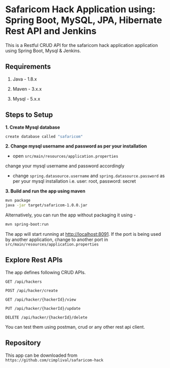 # Safaricom Hack Application using: Spring Boot, MySQL, JPA, Hibernate Rest API and Jenkins

This is a Restful CRUD API for the safaricom hack application application using Spring Boot, Mysql & Jenkins.

## Requirements

1. Java - 1.8.x

2. Maven - 3.x.x

3. Mysql - 5.x.x

## Steps to Setup

**1. Create Mysql database**
```bash
create database called "safaricom"
```

**2. Change mysql username and password as per your installation**

+ open `src/main/resources/application.properties`

change your mysql username and password accordingly

+ change `spring.datasource.username` and `spring.datasource.password` as per your mysql installation i.e. user: root, password: secret

**3. Build and run the app using maven**

```bash
mvn package
java -jar target/safaricom-1.0.0.jar
```

Alternatively, you can run the app without packaging it using -

```bash
mvn spring-boot:run
```

The app will start running at <http://localhost:8091>. If the port is being used by another application, change to another port in `src/main/resources/application.properties`

## Explore Rest APIs

The app defines following CRUD APIs.

    GET /api/hackers
    
    POST /api/hacker/create
    
    GET /api/hacker/{hackerId}/view
    
    PUT /api/hacker/{hackerId}/update
    
    DELETE /api/hacker/{hackerId}/delete

You can test them using postman, crud or any other rest api client.

## Repository

This app can be downloaded from `https://github.com/cimplival/safaricom-hack`
